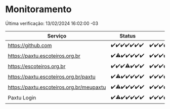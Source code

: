 # Monitoramento

Última verificação: 13/02/2024 16:02:00 -03

|Serviço|Status|Últimas 24h|
|---|---|---|
|https://github.com|<span title="2024-02-06: OK=24">✔️</span><span title="2024-02-07: OK=24">✔️</span><span title="2024-02-08: OK=24">✔️</span><span title="2024-02-09: OK=24">✔️</span><span title="2024-02-10: OK=24">✔️</span><span title="2024-02-11: OK=24">✔️</span><span title="2024-02-12: OK=19">✔️</span>|<span title="12/02/2024 16:05:00 -03 : 200">✔️</span><span title="12/02/2024 17:06:00 -03 : 200">✔️</span><span title="12/02/2024 18:04:00 -03 : 200">✔️</span><span title="12/02/2024 19:04:00 -03 : 200">✔️</span><span title="12/02/2024 20:06:00 -03 : 200">✔️</span><span title="12/02/2024 21:30:00 -03 : 200">✔️</span><span title="12/02/2024 22:38:00 -03 : 200">✔️</span><span title="12/02/2024 23:13:00 -03 : 200">✔️</span><span title="13/02/2024 00:07:00 -03 : 200">✔️</span><span title="13/02/2024 01:07:00 -03 : 200">✔️</span><span title="13/02/2024 02:06:00 -03 : 200">✔️</span><span title="13/02/2024 03:08:00 -03 : 200">✔️</span><span title="13/02/2024 04:06:00 -03 : 200">✔️</span><span title="13/02/2024 05:09:00 -03 : 200">✔️</span><span title="13/02/2024 06:06:00 -03 : 200">✔️</span><span title="13/02/2024 07:06:00 -03 : 200">✔️</span><span title="13/02/2024 08:07:00 -03 : 200">✔️</span><span title="13/02/2024 09:10:00 -03 : 200">✔️</span><span title="13/02/2024 10:04:00 -03 : 200">✔️</span><span title="13/02/2024 11:06:00 -03 : 200">✔️</span><span title="13/02/2024 12:04:00 -03 : 200">✔️</span><span title="13/02/2024 13:08:00 -03 : 200">✔️</span><span title="13/02/2024 14:04:00 -03 : 200">✔️</span><span title="13/02/2024 15:08:00 -03 : 200">✔️</span><span title="13/02/2024 16:02:00 -03 : 200">✔️</span>|
|https://paxtu.escoteiros.org.br|<span title="2024-02-06: OK=24">✔️</span><span title="2024-02-07: OK=23, Falhas=1">⚠️</span><span title="2024-02-08: OK=24">✔️</span><span title="2024-02-09: OK=24">✔️</span><span title="2024-02-10: OK=24">✔️</span><span title="2024-02-11: OK=24">✔️</span><span title="2024-02-12: OK=19">✔️</span>|<span title="12/02/2024 16:05:00 -03 : 200">✔️</span><span title="12/02/2024 17:06:00 -03 : 200">✔️</span><span title="12/02/2024 18:04:00 -03 : 200">✔️</span><span title="12/02/2024 19:04:00 -03 : 200">✔️</span><span title="12/02/2024 20:06:00 -03 : 200">✔️</span><span title="12/02/2024 21:30:00 -03 : 200">✔️</span><span title="12/02/2024 22:38:00 -03 : 200">✔️</span><span title="12/02/2024 23:13:00 -03 : 200">✔️</span><span title="13/02/2024 00:07:00 -03 : 200">✔️</span><span title="13/02/2024 01:07:00 -03 : 200">✔️</span><span title="13/02/2024 02:06:00 -03 : 200">✔️</span><span title="13/02/2024 03:08:00 -03 : 200">✔️</span><span title="13/02/2024 04:06:00 -03 : 200">✔️</span><span title="13/02/2024 05:09:00 -03 : 200">✔️</span><span title="13/02/2024 06:06:00 -03 : 200">✔️</span><span title="13/02/2024 07:06:00 -03 : 200">✔️</span><span title="13/02/2024 08:07:00 -03 : 200">✔️</span><span title="13/02/2024 09:10:00 -03 : 200">✔️</span><span title="13/02/2024 10:04:00 -03 : 200">✔️</span><span title="13/02/2024 11:06:00 -03 : 200">✔️</span><span title="13/02/2024 12:04:00 -03 : 200">✔️</span><span title="13/02/2024 13:08:00 -03 : 200">✔️</span><span title="13/02/2024 14:04:00 -03 : 200">✔️</span><span title="13/02/2024 15:08:00 -03 : 200">✔️</span><span title="13/02/2024 16:02:00 -03 : 200">✔️</span>|
|https://escoteiros.org.br|<span title="2024-02-06: OK=24">✔️</span><span title="2024-02-07: OK=24">✔️</span><span title="2024-02-08: OK=24">✔️</span><span title="2024-02-09: OK=23, Falhas=1">⚠️</span><span title="2024-02-10: OK=24">✔️</span><span title="2024-02-11: OK=24">✔️</span><span title="2024-02-12: OK=19">✔️</span>|<span title="12/02/2024 16:05:00 -03 : 200">✔️</span><span title="12/02/2024 17:06:00 -03 : 200">✔️</span><span title="12/02/2024 18:04:00 -03 : 200">✔️</span><span title="12/02/2024 19:04:00 -03 : 200">✔️</span><span title="12/02/2024 20:06:00 -03 : 200">✔️</span><span title="12/02/2024 21:30:00 -03 : 200">✔️</span><span title="12/02/2024 22:38:00 -03 : 200">✔️</span><span title="12/02/2024 23:13:00 -03 : 200">✔️</span><span title="13/02/2024 00:07:00 -03 : 200">✔️</span><span title="13/02/2024 01:07:00 -03 : 200">✔️</span><span title="13/02/2024 02:06:00 -03 : 200">✔️</span><span title="13/02/2024 03:08:00 -03 : 200">✔️</span><span title="13/02/2024 04:06:00 -03 : 200">✔️</span><span title="13/02/2024 05:09:00 -03 : 200">✔️</span><span title="13/02/2024 06:06:00 -03 : 200">✔️</span><span title="13/02/2024 07:06:00 -03 : 200">✔️</span><span title="13/02/2024 08:07:00 -03 : 200">✔️</span><span title="13/02/2024 09:10:00 -03 : 200">✔️</span><span title="13/02/2024 10:04:00 -03 : 200">✔️</span><span title="13/02/2024 11:06:00 -03 : 200">✔️</span><span title="13/02/2024 12:04:00 -03 : 200">✔️</span><span title="13/02/2024 13:08:00 -03 : 200">✔️</span><span title="13/02/2024 14:04:00 -03 : 200">✔️</span><span title="13/02/2024 15:08:00 -03 : 200">✔️</span><span title="13/02/2024 16:02:00 -03 : 200">✔️</span>|
|https://paxtu.escoteiros.org.br/paxtu|<span title="2024-02-06: OK=24">✔️</span><span title="2024-02-07: OK=23, Falhas=1">⚠️</span><span title="2024-02-08: OK=24">✔️</span><span title="2024-02-09: OK=24">✔️</span><span title="2024-02-10: OK=24">✔️</span><span title="2024-02-11: OK=24">✔️</span><span title="2024-02-12: OK=19">✔️</span>|<span title="12/02/2024 16:05:00 -03 : 200">✔️</span><span title="12/02/2024 17:06:00 -03 : 200">✔️</span><span title="12/02/2024 18:04:00 -03 : 200">✔️</span><span title="12/02/2024 19:04:00 -03 : 200">✔️</span><span title="12/02/2024 20:06:00 -03 : 200">✔️</span><span title="12/02/2024 21:30:00 -03 : 200">✔️</span><span title="12/02/2024 22:38:00 -03 : 200">✔️</span><span title="12/02/2024 23:13:00 -03 : 200">✔️</span><span title="13/02/2024 00:07:00 -03 : 200">✔️</span><span title="13/02/2024 01:07:00 -03 : 200">✔️</span><span title="13/02/2024 02:06:00 -03 : 200">✔️</span><span title="13/02/2024 03:08:00 -03 : 200">✔️</span><span title="13/02/2024 04:06:00 -03 : 200">✔️</span><span title="13/02/2024 05:09:00 -03 : 200">✔️</span><span title="13/02/2024 06:06:00 -03 : 200">✔️</span><span title="13/02/2024 07:06:00 -03 : 200">✔️</span><span title="13/02/2024 08:07:00 -03 : 200">✔️</span><span title="13/02/2024 09:10:00 -03 : 200">✔️</span><span title="13/02/2024 10:04:00 -03 : 200">✔️</span><span title="13/02/2024 11:06:00 -03 : 200">✔️</span><span title="13/02/2024 12:04:00 -03 : 200">✔️</span><span title="13/02/2024 13:08:00 -03 : 200">✔️</span><span title="13/02/2024 14:04:00 -03 : 200">✔️</span><span title="13/02/2024 15:08:00 -03 : 200">✔️</span><span title="13/02/2024 16:02:00 -03 : 200">✔️</span>|
|https://paxtu.escoteiros.org.br/meupaxtu|<span title="2024-02-06: OK=24">✔️</span><span title="2024-02-07: OK=23, Falhas=1">⚠️</span><span title="2024-02-08: OK=24">✔️</span><span title="2024-02-09: OK=24">✔️</span><span title="2024-02-10: OK=24">✔️</span><span title="2024-02-11: OK=24">✔️</span><span title="2024-02-12: OK=19">✔️</span>|<span title="12/02/2024 16:05:00 -03 : 200">✔️</span><span title="12/02/2024 17:06:00 -03 : 200">✔️</span><span title="12/02/2024 18:04:00 -03 : 200">✔️</span><span title="12/02/2024 19:04:00 -03 : 200">✔️</span><span title="12/02/2024 20:06:00 -03 : 200">✔️</span><span title="12/02/2024 21:30:00 -03 : 200">✔️</span><span title="12/02/2024 22:38:00 -03 : 200">✔️</span><span title="12/02/2024 23:13:00 -03 : 200">✔️</span><span title="13/02/2024 00:07:00 -03 : 200">✔️</span><span title="13/02/2024 01:07:00 -03 : 200">✔️</span><span title="13/02/2024 02:06:00 -03 : 200">✔️</span><span title="13/02/2024 03:08:00 -03 : 200">✔️</span><span title="13/02/2024 04:06:00 -03 : 200">✔️</span><span title="13/02/2024 05:09:00 -03 : 200">✔️</span><span title="13/02/2024 06:06:00 -03 : 200">✔️</span><span title="13/02/2024 07:06:00 -03 : 200">✔️</span><span title="13/02/2024 08:07:00 -03 : 200">✔️</span><span title="13/02/2024 09:10:00 -03 : 200">✔️</span><span title="13/02/2024 10:04:00 -03 : 200">✔️</span><span title="13/02/2024 11:06:00 -03 : 200">✔️</span><span title="13/02/2024 12:04:00 -03 : 200">✔️</span><span title="13/02/2024 13:08:00 -03 : 200">✔️</span><span title="13/02/2024 14:04:00 -03 : 200">✔️</span><span title="13/02/2024 15:08:00 -03 : 200">✔️</span><span title="13/02/2024 16:02:00 -03 : 200">✔️</span>|
|Paxtu Login|<span title="2024-02-06: OK=24">✔️</span><span title="2024-02-07: OK=23, Falhas=1">⚠️</span><span title="2024-02-08: OK=24">✔️</span><span title="2024-02-09: OK=24">✔️</span><span title="2024-02-10: OK=24">✔️</span><span title="2024-02-11: OK=24">✔️</span><span title="2024-02-12: OK=19">✔️</span>|<span title="12/02/2024 16:05:00 -03 : 200">✔️</span><span title="12/02/2024 17:06:00 -03 : 200">✔️</span><span title="12/02/2024 18:04:00 -03 : 200">✔️</span><span title="12/02/2024 19:04:00 -03 : 200">✔️</span><span title="12/02/2024 20:06:00 -03 : 200">✔️</span><span title="12/02/2024 21:30:00 -03 : 200">✔️</span><span title="12/02/2024 22:38:00 -03 : 200">✔️</span><span title="12/02/2024 23:13:00 -03 : 200">✔️</span><span title="13/02/2024 00:07:00 -03 : 200">✔️</span><span title="13/02/2024 01:07:00 -03 : 200">✔️</span><span title="13/02/2024 02:06:00 -03 : 200">✔️</span><span title="13/02/2024 03:08:00 -03 : 200">✔️</span><span title="13/02/2024 04:06:00 -03 : 200">✔️</span><span title="13/02/2024 05:09:00 -03 : 200">✔️</span><span title="13/02/2024 06:06:00 -03 : 200">✔️</span><span title="13/02/2024 07:06:00 -03 : 200">✔️</span><span title="13/02/2024 08:07:00 -03 : 200">✔️</span><span title="13/02/2024 09:10:00 -03 : 200">✔️</span><span title="13/02/2024 10:04:00 -03 : 200">✔️</span><span title="13/02/2024 11:06:00 -03 : 200">✔️</span><span title="13/02/2024 12:04:00 -03 : 200">✔️</span><span title="13/02/2024 13:08:00 -03 : 200">✔️</span><span title="13/02/2024 14:04:00 -03 : 200">✔️</span><span title="13/02/2024 15:08:00 -03 : 200">✔️</span><span title="13/02/2024 16:02:00 -03 : 200">✔️</span>|
